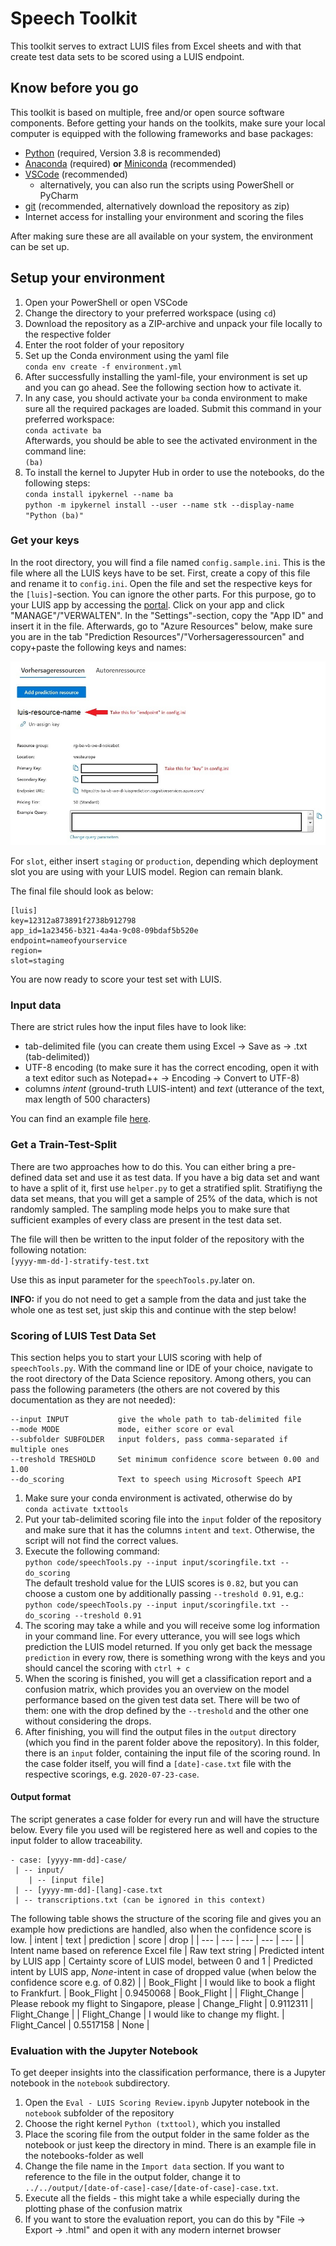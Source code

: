 # Speech Toolkit
This toolkit serves to extract LUIS files from Excel sheets and with that create test data sets to be scored using a LUIS endpoint.

## Know before you go
This toolkit is based on multiple, free and/or open source software components. Before getting your hands on the toolkits, make sure your local computer is equipped with the following frameworks and base packages:
- [Python](https://www.python.org/downloads/windows/) (required, Version 3.8 is recommended)
- [Anaconda](https://www.anaconda.com/distribution/) (required) __or__ [Miniconda](https://docs.conda.io/en/latest/miniconda.html) (recommended)
- [VSCode](https://code.visualstudio.com/docs/?dv=win) (recommended)
  - alternatively, you can also run the scripts using PowerShell or PyCharm
- [git](https://git-scm.com/downloads) (recommended, alternatively download the repository as zip)
- Internet access for installing your environment and scoring the files

After making sure these are all available on your system, the environment can be set up.

## Setup your environment
1. Open your PowerShell or open VSCode
2. Change the directory to your preferred workspace (using `cd`)
3. Download the repository as a ZIP-archive and unpack your file locally to the respective folder
4. Enter the root folder of your repository
5. Set up the Conda environment using the yaml file<br> `conda env create -f environment.yml`
6. After successfully installing the yaml-file, your environment is set up and you can go ahead. See the following section how to activate it.
7. In any case, you should activate your `ba` conda environment to make sure all the required packages are loaded. Submit this command in your preferred workspace:<br>`conda activate ba`<br>
Afterwards, you should be able to see the activated environment in the command line:<br>`(ba)`
8. To install the kernel to Jupyter Hub in order to use the notebooks, do the following steps:<br>
`conda install ipykernel --name ba`<br>
`python -m ipykernel install --user --name stk --display-name "Python (ba)"`

### Get your keys
In the root directory, you will find a file named `config.sample.ini`. This is the file where all the LUIS keys have to be set. First, create a copy of this file and rename it to `config.ini`. Open the file and set the respective keys for the `[luis]`-section. You can ignore the other parts. For this purpose, go to your LUIS app by accessing the [portal](https://eu.luis.ai). Click on your app and click "MANAGE"/"VERWALTEN". In the "Settings"-section, copy the "App ID" and insert it in the file. Afterwards, go to "Azure Resources" below, make sure you are in the tab "Prediction Resources"/"Vorhersageressourcen" and copy+paste the following keys and names:

![LUIS Resources](assets/img/luis-resources.JPG)

For `slot`, either insert `staging` or `production`, depending which deployment slot you are using with your LUIS model. Region can remain blank.

The final file should look as below:

```
[luis]
key=12312a873891f2738b912798
app_id=1a23456-b321-4a4a-9c08-09bdaf5b520e
endpoint=nameofyourservice
region=
slot=staging
```

You are now ready to score your test set with LUIS.

### Input data
There are strict rules how the input files have to look like:
- tab-delimited file (you can create them using Excel -> Save as -> .txt (tab-delimited))
- UTF-8 encoding (to make sure it has the correct encoding, open it with a text editor such as Notepad++ -> Encoding -> Convert to UTF-8)
- columns _intent_ (ground-truth LUIS-intent) and _text_ (utterance of the text, max length of 500 characters)

You can find an example file [here](input/testset-example.txt).

### Get a Train-Test-Split
There are two approaches how to do this. You can either bring a pre-defined data set and use it as test data. If you have a big data set and want to have a split of it, first use `helper.py` to get a stratified split. Stratifiyng the data set means, that you will get a sample of 25% of the data, which is not randomly sampled. The sampling mode helps you to make sure that sufficient examples of every class are present in the test data set.

The file will then be written to the input folder of the repository with the following notation:<br>`[yyyy-mm-dd-]-stratify-test.txt`

Use this as input parameter for the `speechTools.py`.later on.

__INFO:__ if you do not need to get a sample from the data and just take the whole one as test set, just skip this and continue with the step below!

### Scoring of LUIS Test Data Set
This section helps you to start your LUIS scoring with help of `speechTools.py`. With the command line or IDE of your choice, navigate to the root directory of the Data Science repository. Among others, you can pass the following parameters (the others are not covered by this documentation as they are not needed):

```
--input INPUT           give the whole path to tab-delimited file
--mode MODE             mode, either score or eval
--subfolder SUBFOLDER   input folders, pass comma-separated if multiple ones
--treshold TRESHOLD     Set minimum confidence score between 0.00 and 1.00
--do_scoring            Text to speech using Microsoft Speech API
```

1. Make sure your conda environment is activated, otherwise do by <br>`conda activate txttools`
1. Put your tab-delimited scoring file into the `input` folder of the repository and make sure that it has the columns `intent` and `text`. Otherwise, the script will not find the correct values.
1. Execute the following command:<br>
`python code/speechTools.py --input input/scoringfile.txt --do_scoring`<br>
The default treshold value for the LUIS scores is `0.82`, but you can choose a custom one by additionally passing `--treshold 0.91`, e.g.:<br>
`python code/speechTools.py --input input/scoringfile.txt --do_scoring --treshold 0.91`
1. The scoring may take a while and you will receive some log information in your command line. For every utterance, you will see logs which prediction the LUIS model returned. If you only get back the message `prediction` in every row, there is something wrong with the keys and you should cancel the scoring with `ctrl + c`
1. When the scoring is finished, you will get a classification report and a confusion matrix, which provides you an overview on the model performance based on the given test data set. There will be two of them: one with the drop defined by the `--treshold` and the other one without considering the drops.
1. After finishing, you will find the output files in the `output` directory (which you find in the parent folder above the repository). In this folder, there is an `input` folder, containing the input file of the scoring round. In the case folder itself, you will find a `[date]-case.txt` file with the respective scorings, e.g. `2020-07-23-case`.

#### Output format
The script generates a case folder for every run and will have the structure below. Every file you used will be registered here as well and copies to the input folder to allow traceability.
```
- case: [yyyy-mm-dd]-case/
 | -- input/
    | -- [input file]
 | -- [yyyy-mm-dd]-[lang]-case.txt
 | -- transcriptions.txt (can be ignored in this context)
```

The following table shows the structure of the scoring file and gives you an example how predictions are handled, also when the confidence score is low.
| intent | text | prediction | score | drop |
| --- | --- | --- | --- | --- |
| Intent name based on reference Excel file | Raw text string | Predicted intent by LUIS app | Certainty score of LUIS model, between 0 and 1 | Predicted intent by LUIS app, _None_-intent in case of dropped value (when below the confidence score e.g. of 0.82) |
| Book_Flight | I would like to book a flight to Frankfurt. |	Book_Flight |	0.9450068 | Book_Flight |
| Flight_Change | Please rebook my flight to Singapore, please | Change_Flight | 0.9112311 | Flight_Change |
| Flight_Change |	I would like to change my flight. |	Flight_Cancel |	0.5517158 |	None |

### Evaluation with the Jupyter Notebook
To get deeper insights into the classification performance, there is a Jupyter notebook in the `notebook` subdirectory. 
1. Open the `Eval - LUIS Scoring Review.ipynb` Jupyter notebook in the `notebook` subfolder of the repository
1. Choose the right kernel `Python (txttool)`, which you installed
1. Place the scoring file from the output folder in the same folder as the notebook or just keep the directory in mind. There is an example file in the notebooks-folder as well
1. Change the file name in the `Import data` section. If you want to reference to the file in the output folder, change it to `../../output/[date-of-case]-case/[date-of-case]-case.txt`.
1. Execute all the fields - this might take a while especially during the plotting phase of the confusion matrix
1. If you want to store the evaluation report, you can do this by "File -> Export -> .html" and open it with any modern internet browser